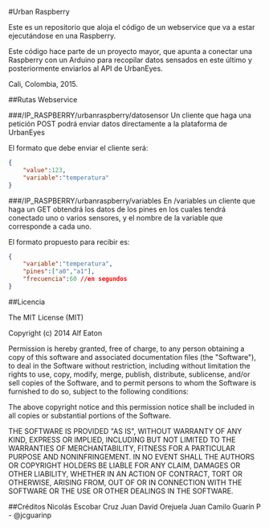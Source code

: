 #Urban Raspberry

Este es un repositorio que aloja el código de un webservice
que va a estar ejecutándose en una Raspberry.

Este código hace parte de un proyecto mayor, que apunta a
conectar una Raspberry con un Arduino para recopilar datos sensados
en este último y posteriormente enviarlos al API de UrbanEyes.

Cali, Colombia, 2015.

##Rutas Webservice

###/IP_RASPBERRY/urbanraspberry/datosensor
Un cliente que haga una petición POST podrá enviar datos
directamente a la plataforma de UrbanEyes

El formato que debe enviar el cliente
será:

```json
{
	"value":123,
	"variable":"temperatura"
}
```

###/IP_RASPBERRY/urbanraspberry/variables
En /variables un cliente que haga
un GET obtendrá los datos de los pines
en los cuales tendrá conectado uno
o varios sensores, y el nombre de
la variable que corresponde a cada
uno.

El formato propuesto para recibir es:

```json
{
	"variable":"temperatura",
	"pines":["a0","a1"],
	"frecuencia":60 //en segundos
}
```
##Licencia

The MIT License (MIT)

Copyright (c) 2014 Alf Eaton

Permission is hereby granted, free of charge, to any person obtaining a copy of this software and associated documentation files (the "Software"), to deal in the Software without restriction, including without limitation the rights to use, copy, modify, merge, publish, distribute, sublicense, and/or sell copies of the Software, and to permit persons to whom the Software is furnished to do so, subject to the following conditions:

The above copyright notice and this permission notice shall be included in all copies or substantial portions of the Software.

THE SOFTWARE IS PROVIDED "AS IS", WITHOUT WARRANTY OF ANY KIND, EXPRESS OR IMPLIED, INCLUDING BUT NOT LIMITED TO THE WARRANTIES OF MERCHANTABILITY, FITNESS FOR A PARTICULAR PURPOSE AND NONINFRINGEMENT. IN NO EVENT SHALL THE AUTHORS OR COPYRIGHT HOLDERS BE LIABLE FOR ANY CLAIM, DAMAGES OR OTHER LIABILITY, WHETHER IN AN ACTION OF CONTRACT, TORT OR OTHERWISE, ARISING FROM, OUT OF OR IN CONNECTION WITH THE SOFTWARE OR THE USE OR OTHER DEALINGS IN THE SOFTWARE.

##Créditos
Nicolás Escobar Cruz
Juan David Orejuela
Juan Camilo Guarín P - @jcguarinp